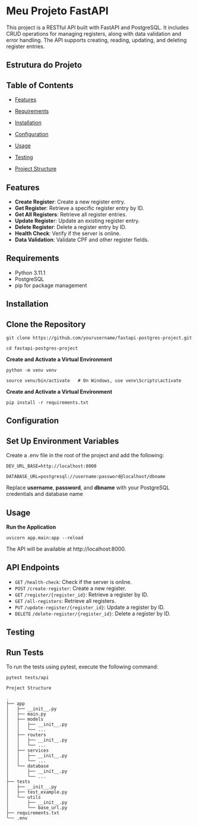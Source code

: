# Meu Projeto FastAPI

This project is a RESTful API built with FastAPI and PostgreSQL. It includes CRUD operations for managing registers, along with data validation and error handling. The API supports creating, reading, updating, and deleting register entries.
## Estrutura do Projeto


## Table of Contents

- [Features]()

- [Requirements]()
- [Installation]()
- [Configuration]()
- [Usage]()
- [Testing]()
- [Project Structure]()

## Features
- **Create Register**: Create a new register entry.
- **Get Register**: Retrieve a specific register entry by ID.
- **Get All Registers**: Retrieve all register entries.
- **Update Registe**r: Update an existing register entry.
- **Delete Register**: Delete a register entry by ID.
- **Health Check**: Verify if the server is online.
- **Data Validation**: Validate CPF and other register fields.

## Requirements
- Python 3.11.1
- PostgreSQL
- pip for package management

## Installation

## Clone the Repository

`git clone https://github.com/yourusername/fastapi-postgres-project.git`

`cd fastapi-postgres-project`

**Create and Activate a Virtual Environment**

`python -m venv venv`

`source venv/bin/activate   # On Windows, use venv\Scripts\activate`

**Create and Activate a Virtual Environment**

`pip install -r requirements.txt`


## **Configuration**

## **Set Up Environment Variables**

Create a .env file in the root of the project and add the following:

`DEV_URL_BASE=http://localhost:8000`


`DATABASE_URL=postgresql://username:password@localhost/dbname`


Replace **username**, **password**, and **dbname** with your PostgreSQL credentials and database name


## Usage

**Run the Application**

`uvicorn app.main:app --reload
`

The API will be available at http://localhost:8000.

## API Endpoints

- `GET` `/health-check`: Check if the server is online.
- `POST` `/create-register`: Create a new register.
- `GET` `/register/{register_id}`: Retrieve a register by ID.
- `GET` `/all-registers`: Retrieve all registers.
- `PUT` `/update-register/{register_id}`: Update a register by ID.
- `DELETE` `/delete-register/{register_id}`: Delete a register by ID.

## Testing

## Run Tests
To run the tests using pytest, execute the following command:


`pytest tests/api`

`Project Structure`

```
.
├── app
│   ├── __init__.py
│   ├── main.py
│   ├── models
│   │   ├── __init__.py
│   │   └── ...
│   ├── routers
│   │   ├── __init__.py
│   │   └── ...
│   ├── services
│   │   ├── __init__.py
│   │   └── ...
│   └── database
│       ├── __init__.py
│       └── ...
├── tests
│   ├── __init__.py
│   ├── test_example.py
│   └── utils
│       ├── __init__.py
│       └── base_url.py
├── requirements.txt
└── .env

